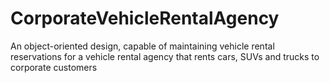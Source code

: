 # CorporateVehicleRentalAgency
An object-oriented design, capable of maintaining vehicle rental reservations for a vehicle rental agency that rents cars, SUVs and trucks to corporate customers
